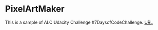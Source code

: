 # PixelArtMaker

This is a sample of ALC Udacity Challenge #7DaysofCodeChallenge. [URL](https://ebereuzodufa.github.io/PixelArtMaker/)
